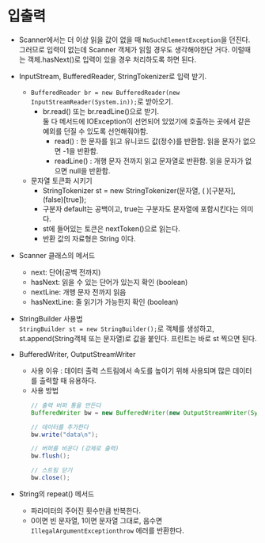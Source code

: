 # 입출력

- Scanner에서는 더 이상 읽을 값이 없을 때 `NoSuchElementException`을 던진다.
그러므로 입력이 없는데 Scanner 객체가 읽힐 경우도 생각해야한단 거다. 
이럴때는 객체.hasNext()로 입력이 있을 경우 처리하도록 하면 된다.


- InputStream, BufferedReader, StringTokenizer로 입력 받기.  
    - `BufferedReader br = new BufferedReader(new InputStreamReader(System.in));`로 받아오기.
      - br.read() 또는 br.readLine()으로 받기.  
        둘 다 메서드에 IOException이 선언되어 있었기에 호출하는 곳에서 같은 예외를 던질 수 있도록 선언해줘야함. 
        - read() : 한 문자를 읽고 유니코드 값(정수)를 반환함. 읽을 문자가 없으면 -1을 반환함. 
        - readLine() : 개행 문자 전까지 읽고 문자열로 반환함. 읽을 문자가 없으면 null을 반환함. 
    - 문자열 토큰화 시키기
      - StringTokenizer st = new StringTokenizer(문자열, ( )[구분자], (false)[true]);
      - 구분자 default는 공백이고, true는 구분자도 문자열에 포함시킨다는 의미다. 
      - st에 들어있는 토큰은 nextToken()으로 읽는다.
      - 반환 값의 자료형은 String 이다.
      

- Scanner 클래스의 메서드
  - next: 단어(공백 전까지)
  - hasNext: 읽을 수 있는 단어가 있는지 확인 (boolean)
  - nextLine: 개행 문자 전까지 읽음
  - hasNextLine: 줄 읽기가 가능한지 확인 (boolean)


- StringBuilder 사용법  
`StringBuilder st = new StringBuilder();`로 객체를 생성하고,
st.append(String객체 또는 문자열)로 값을 붙인다. 프린트는 바로 st 찍으면 된다. 


- BufferedWriter, OutputStreamWriter
  - 사용 이유 : 데이터 출력 스트림에서 속도를 높이기 위해 사용되며 많은 데이터를 출력할 때 유용하다.
  - 사용 방법
    ```java
    // 출력 버퍼 통을 만든다
    BufferedWriter bw = new BufferedWriter(new OutputStreamWriter(System.out));
    
    // 데이터를 추가한다
    bw.write("data\n");
    
    // 버퍼를 비운다 (강제로 출력)
    bw.flush();
    
    // 스트림 닫기
    bw.close();
    ```


- String의 repeat() 메서드
  - 파라미터의 주어진 횟수만큼 반복한다.
  - 0이면 빈 문자열, 1이면 문자열 그대로, 음수면 `IllegalArgumentExceptionthrow` 에러를 반환한다. 


